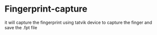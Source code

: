 # Fingerprint-capture
it will capture the fingerprint using tatvik device to  capture the finger and save the .fpt file
